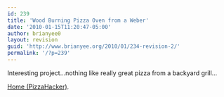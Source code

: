 ```yaml
---
id: 239
title: 'Wood Burning Pizza Oven from a Weber'
date: '2010-01-15T11:20:47-05:00'
author: brianyee0
layout: revision
guid: 'http://www.brianyee.org/2010/01/234-revision-2/'
permalink: '/?p=239'
---
```


Interesting project…nothing like really great pizza from a backyard grill…

[Home (PizzaHacker)](http://sites.google.com/site/pizzahacker/Home).